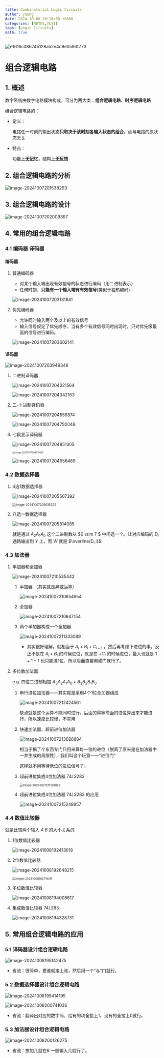 ```yaml
---
title: Combinatorial Logic Circuits
author: young
date: 2024-10-08 20:18:00 +0800
categories: [NOTES,VLSI]
tags: [Logic Circuits]
math: true
---
```


![e1616c086745128ab2e4c9e0593f773](https://youngfriday-1328789051.cos.ap-beijing.myqcloud.com/Typora/e1616c086745128ab2e4c9e0593f773.jpg)

# 组合逻辑电路

## 1. 概述

数字系统由数字电路模块构成，可分为两大类：**组合逻辑电路**、**时序逻辑电路**

组合逻辑电路的：

- 定义：

  电路任一时刻的输出状态**只取决于该时刻各输入状态的组合**，而与电路的原状态无关

- 特点：

  功能上**无记忆**，结构上**无反馈**

## 2. 组合逻辑电路的分析

![image-20241007201538293](https://youngfriday-1328789051.cos.ap-beijing.myqcloud.com/Typora/image-20241007201538293.png)

## 3. 组合逻辑电路的设计

![image-20241007202009397](https://youngfriday-1328789051.cos.ap-beijing.myqcloud.com/Typora/image-20241007202009397.png)

## 4. 常用的组合逻辑电路

### 4.1 编码器  译码器

#### 编码器

1. 普通编码器

   - 对某个输入端出现有效信号的状态进行编码（用二进制表示）
   - 任何时刻，**只能有一个输入端有有效信号**(类似于独热编码)

   ![image-20241007203131841](https://youngfriday-1328789051.cos.ap-beijing.myqcloud.com/Typora/image-20241007203131841.png)

2. 优先编码器

   - 允许同时输入两个及以上的有效信号
   - 输入信号规定了优先顺序，当有多个有效信号同时出现时，只对优先级最高的信号进行编码。

   ![image-20241007203602141](https://youngfriday-1328789051.cos.ap-beijing.myqcloud.com/Typora/image-20241007203602141.png)

#### 译码器

![image-20241007203949346](https://youngfriday-1328789051.cos.ap-beijing.myqcloud.com/Typora/image-20241007203949346.png)

1. 二进制译码器

   ![image-20241007204321564](https://youngfriday-1328789051.cos.ap-beijing.myqcloud.com/Typora/image-20241007204321564.png)

   ![image-20241007204342163](https://youngfriday-1328789051.cos.ap-beijing.myqcloud.com/Typora/image-20241007204342163.png)

2. 二-十进制译码器

   ![image-20241007204559874](https://youngfriday-1328789051.cos.ap-beijing.myqcloud.com/Typora/image-20241007204559874.png)

   ![image-20241007204750046](https://youngfriday-1328789051.cos.ap-beijing.myqcloud.com/Typora/image-20241007204750046.png)

3. 七段显示译码器

   ![image-20241007204851305](https://youngfriday-1328789051.cos.ap-beijing.myqcloud.com/Typora/image-20241007204851305.png)

   <img src="https://youngfriday-1328789051.cos.ap-beijing.myqcloud.com/Typora/image-20241007204919655.png" alt="image-20241007204919655" style="zoom:50%;" />

   ![image-20241007204956489](https://youngfriday-1328789051.cos.ap-beijing.myqcloud.com/Typora/image-20241007204956489.png)

### 4.2 数据选择器

1. 4选1数据选择器

   ![image-20241007205507392](https://youngfriday-1328789051.cos.ap-beijing.myqcloud.com/Typora/image-20241007205507392.png)

   <img src="https://youngfriday-1328789051.cos.ap-beijing.myqcloud.com/Typora/image-20241007205635322.png" alt="image-20241007205635322" style="zoom:70%;" />

2. 八选一数据选择器

   ![image-20241007205814085](https://youngfriday-1328789051.cos.ap-beijing.myqcloud.com/Typora/image-20241007205814085.png)

   就是通过 $A_2A_1A_0$ 这个二进制数从 $0 \sim 7 $ 中间选一个。让对应编码的 $D_i$ 通路输出到 $Y$ 上，而 $W$ 就是 $\overline{D_i}$ 

### 4.3 加法器

1. 半加器和全加器

   ![image-20241007210535442](https://youngfriday-1328789051.cos.ap-beijing.myqcloud.com/Typora/image-20241007210535442.png)

   1. 半加器 （其实就是异或运算）

      ![image-20241007210854954](https://youngfriday-1328789051.cos.ap-beijing.myqcloud.com/Typora/image-20241007210854954.png)

   2. 全加器

      ![image-20241007210947154](https://youngfriday-1328789051.cos.ap-beijing.myqcloud.com/Typora/image-20241007210947154.png)

   3. 两个半加器构成一个全加器

      ![image-20241007211333089](https://youngfriday-1328789051.cos.ap-beijing.myqcloud.com/Typora/image-20241007211333089.png)

      - 其实很好理解，就相当于 $A_i+B_i+C_{i-1}$ ，然后再考虑下进位的事，反正不是在 $A_i+B_i$ 的时候进位，就是在 $+C_i$ 的时候进位，最大也就是 $1+1+1$ 也只能进1位，所以后面直接用或门就行了。

2. 多位数加法器

   e.g. 四位二进制相加 $A_3A_2A_1A_0+B_3B_2B_1B_0$

   1. 串行进位加法器——其实就是采用4个1位全加器组成

      ![image-20241007212424561](https://youngfriday-1328789051.cos.ap-beijing.myqcloud.com/Typora/image-20241007212424561.png)

      缺点就是这个运算不能同时进行，后面的得等前面的进位算出来才能进行，所以速度比较慢，不实用

   2. 快速加法器、超前进位加法器

      ![image-20241007213028884](https://youngfriday-1328789051.cos.ap-beijing.myqcloud.com/Typora/image-20241007213028884.png)

      相当于搞了个东西专门只用来算每一位的进位（脱离了原来是在加法器中一并生成的局限性），我们叫这个玩意——“进位门”

      这样就不用等待低位的进位信号了、

   3. 超前进位集成4位加法器 $74LS283$

      <img src="https://youngfriday-1328789051.cos.ap-beijing.myqcloud.com/Typora/image-20241007215129823.png" alt="image-20241007215129823" style="zoom:67%;" />

   4. 超前进位集成4位加法器 $74LS283$ 的应用

      ![image-20241007215248857](https://youngfriday-1328789051.cos.ap-beijing.myqcloud.com/Typora/image-20241007215248857.png)

### 4.4 数值比较器

就是比较两个输入 $A \ B$ 的大小关系的

1. 1位数值比较器

   ![image-20241008192413018](https://youngfriday-1328789051.cos.ap-beijing.myqcloud.com/Typora/image-20241008192413018.png)

2. 2位数值比较器

   ![image-20241008192648215](https://youngfriday-1328789051.cos.ap-beijing.myqcloud.com/Typora/image-20241008192648215.png)

   <img src="https://youngfriday-1328789051.cos.ap-beijing.myqcloud.com/Typora/image-20241008192719311.png" alt="image-20241008192719311" style="zoom:67%;" />

3. 多位数值比较器

   ![image-20241008194008617](https://youngfriday-1328789051.cos.ap-beijing.myqcloud.com/Typora/image-20241008194008617.png)

4. 集成数值比较器 $74LS85$

   ![image-20241008194328731](https://youngfriday-1328789051.cos.ap-beijing.myqcloud.com/Typora/image-20241008194328731.png)

   

## 5. 常用组合逻辑电路的应用

### 5.1 译码器设计组合逻辑电路

![image-20241008195142475](https://youngfriday-1328789051.cos.ap-beijing.myqcloud.com/Typora/image-20241008195142475.png)

- 省流：很简单，要谁就接上谁，然后用一个”与“门就行。

### 5.2 数据选择器设计组合逻辑电路

![image-20241008195414195](https://youngfriday-1328789051.cos.ap-beijing.myqcloud.com/Typora/image-20241008195414195.png)

![image-20241008200741036](https://youngfriday-1328789051.cos.ap-beijing.myqcloud.com/Typora/image-20241008200741036.png)

- 省流：翻译出对应的数字码，给有的项全接上1，没有的全接上0就行。

### 5.3 加法器设计组合逻辑电路

![image-20241008200126275](https://youngfriday-1328789051.cos.ap-beijing.myqcloud.com/Typora/image-20241008200126275.png)

- 省流：想加几就在$B$ 一侧输入几就行了。









